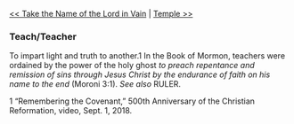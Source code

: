 [<< Take the Name of the Lord in Vain](Take%20the%20Name%20of%20the%20Lord%20in%20Vain)  |  [Temple >>](Temple)

### Teach/Teacher
To impart light and truth to another.1 In the Book of Mormon, teachers were ordained by the power of the holy ghost *to preach repentance and remission of sins through Jesus Christ by the endurance of faith on his name to the end* (Moroni 3:1). *See also* RULER.



1 “Remembering the Covenant,” 500th Anniversary of the Christian Reformation, video, Sept. 1, 2018.